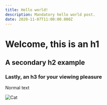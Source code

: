 ```yaml
---
title: Hello world!
description: Mandatory hello world post.
date: 2020-11-07T11:00:00.000Z
---
```


# Welcome, this is an h1

## A secondary h2 example

### Lastly, an h3 for your viewing pleasure

Normal text

![Cat](cat.jpg)
